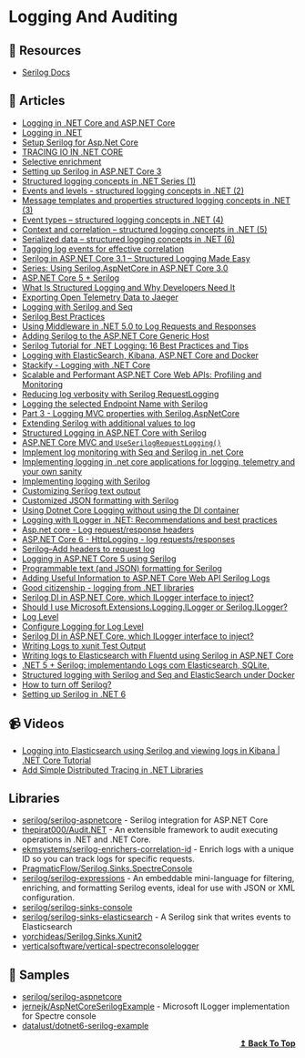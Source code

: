 # Logging And Auditing

## 📘 Resources
- [Serilog Docs](https://github.com/serilog/serilog/wiki)

## 📝 Articles
- [Logging in .NET Core and ASP.NET Core](https://docs.microsoft.com/en-us/aspnet/core/fundamentals/logging)
- [Logging in .NET](https://docs.microsoft.com/en-us/dotnet/core/extensions/logging)
- [Setup Serilog for Asp.Net Core](https://github.com/serilog/serilog-aspnetcore#readme)
- [TRACING IO IN .NET CORE](https://www.softwarepark.cc/blog/2021/1/29/tracing-io-in-net-core)
- [Selective enrichment](https://nblumhardt.com/2019/06/selective-enrichment/)
- [Setting up Serilog in ASP.NET Core 3](https://nblumhardt.com/2019/10/serilog-in-aspnetcore-3/)
- [Structured logging concepts in .NET Series (1)](https://nblumhardt.com/2016/06/structured-logging-concepts-in-net-series-1/)
- [Events and levels - structured logging concepts in .NET (2)](https://nblumhardt.com/2016/06/events-and-levels-structured-logging-concepts-in-net-2/)
- [Message templates and properties structured logging concepts in .NET (3)](https://nblumhardt.com/2016/06/message-templates-and-properties-structured-logging-concepts-in-net-3/)
- [Event types – structured logging concepts in .NET (4)](https://nblumhardt.com/2016/07/event-types-structured-logging-concepts-in-net-4/)
- [Context and correlation – structured logging concepts in .NET (5)](https://nblumhardt.com/2016/08/context-and-correlation-structured-logging-concepts-in-net-5/)
- [Serialized data – structured logging concepts in .NET (6)](https://nblumhardt.com/2016/08/serialized-data-structured-logging-concepts-in-net-6/)
- [Tagging log events for effective correlation](https://nblumhardt.com/2015/01/designing-log-events-for-effective-correlation/)
- [Serilog in ASP.NET Core 3.1 – Structured Logging Made Easy](https://codewithmukesh.com/blog/serilog-in-aspnet-core-3-1/)
- [Series: Using Serilog.AspNetCore in ASP.NET Core 3.0](https://andrewlock.net/series/using-serilog-aspnetcore-in-asp-net-core-3/)
- [ASP.NET Core 5 + Serilog](https://jkdev.me/asp-net-core-serilog/)
- [What Is Structured Logging and Why Developers Need It](https://stackify.com/what-is-structured-logging-and-why-developers-need-it/)
- [Exporting Open Telemetry Data to Jaeger](https://rehansaeed.com/exporting-open-telemetry-data-to-jaeger/)
- [Logging with Serilog and Seq](https://www.code4it.dev/blog/logging-with-serilog-and-seq)
- [Serilog Best Practices](https://benfoster.io/blog/serilog-best-practices/)
- [Using Middleware in .NET 5.0 to Log Requests and Responses](https://exceptionnotfound.net/using-middleware-to-log-requests-and-responses-in-asp-net-core/)
- [Adding Serilog to the ASP.NET Core Generic Host](https://andrewlock.net/adding-serilog-to-the-asp-net-core-generic-host/)
- [Serilog Tutorial for .NET Logging: 16 Best Practices and Tips](https://stackify.com/serilog-tutorial-net-logging/)
- [Logging with ElasticSearch, Kibana, ASP.NET Core and Docker](https://www.humankode.com/asp-net-core/logging-with-elasticsearch-kibana-asp-net-core-and-docker)
- [Stackify - Logging with .NET Core](https://docs.stackify.com/v1/docs/errors-and-logs-configure-net-core)
- [Scalable and Performant ASP.NET Core Web APIs: Profiling and Monitoring](https://www.carlrippon.com/scalable-and-performant-asp-net-core-web-apis-profiling-and-monitoring/)
- [Reducing log verbosity with Serilog RequestLogging](https://andrewlock.net/using-serilog-aspnetcore-in-asp-net-core-3-reducing-log-verbosity/)
- [Logging the selected Endpoint Name with Serilog](https://andrewlock.net/using-serilog-aspnetcore-in-asp-net-core-3-logging-the-selected-endpoint-name-with-serilog/)
- [Part 3 - Logging MVC properties with Serilog.AspNetCore](https://andrewlock.net/using-serilog-aspnetcore-in-asp-net-core-3-logging-mvc-propertis-with-serilog/)
- [Extending Serilog with additional values to log](https://dejanstojanovic.net/aspnet/2018/october/extending-serilog-with-additional-values-to-log/)
- [Structured Logging in ASP.NET Core with Serilog](https://code-maze.com/structured-logging-in-asp-net-core-with-serilog/)
- [ASP.NET Core MVC and `UseSerilogRequestLogging()`](https://nblumhardt.com/2019/10/serilog-mvc-logging/)
- [Implement log monitoring with Seq and Serilog in .net Core](https://garywoodfine.com/implement-log-monitoring-with-seq-and-serilog-in-net-core/)
- [Implementing logging in .net core applications for logging, telemetry and your own sanity](https://garywoodfine.com/implementing-logging-in-net-core-applications-for-logging-telemetry-and-your-own-sanity/)
- [Implementing logging with Serilog](https://garywoodfine.com/implementing-logging-with-serilog/)
- [Customizing Serilog text output](https://nblumhardt.com/2021/06/customize-serilog-text-output/)
- [Customized JSON formatting with Serilog](https://nblumhardt.com/2021/06/customize-serilog-json-output/)
- [Using Dotnet Core Logging without using the DI container](https://shawtyds.wordpress.com/2020/01/06/using-dotnet-core-logging-without-using-the-di-container/)
- [Logging with ILogger in .NET: Recommendations and best practices](https://blog.rsuter.com/logging-with-ilogger-recommendations-and-best-practices/)
- [Asp.net core - Log request/response headers](https://josef.codes/asp-net-core-log-request-response-headers/)
- [ASP.NET Core 6 - HttpLogging - log requests/responses](https://josef.codes/asp-net-core-6-http-logging-log-requests-responses/)
- [Serilog–Add headers to request log](https://bartwullems.blogspot.com/2021/05/serilogadd-headers-to-request-log.html)
- [Logging in ASP.NET Core 5 using Serilog](https://www.ezzylearning.net/tutorial/logging-in-asp-net-core-5-using-serilog)
- [Programmable text (and JSON) formatting for Serilog](https://nblumhardt.com/2020/10/programmable-serilog-formatting)
- [Adding Useful Information to ASP.NET Core Web API Serilog Logs](https://www.carlrippon.com/adding-useful-information-to-asp-net-core-web-api-serilog-logs/)
- [Good citizenship - logging from .NET libraries](https://nblumhardt.com/2017/07/library-logging/)
- [Serilog DI in ASP.NET Core, which ILogger interface to inject?](https://stackoverflow.com/questions/61411759/serilog-di-in-asp-net-core-which-ilogger-interface-to-inject)
- [Should I use Microsoft.Extensions.Logging.ILogger<T> or Serilog.ILogger?](https://github.com/serilog/serilog-aspnetcore/issues/104)
- [Log Level](https://docs.microsoft.com/en-us/aspnet/core/fundamentals/logging#log-level)
- [Configure Logging for Log Level](https://docs.microsoft.com/en-us/dotnet/core/extensions/logging?tabs=command-line#configure-logging)
- [Serilog DI in ASP.NET Core, which ILogger interface to inject?](https://stackoverflow.com/questions/61411759/serilog-di-in-asp-net-core-which-ilogger-interface-to-inject)
- [Writing Logs to xunit Test Output](https://blog.martincostello.com/writing-logs-to-xunit-test-output/)
- [Writing logs to Elasticsearch with Fluentd using Serilog in ASP.NET Core](https://andrewlock.net/writing-logs-to-elasticsearch-with-fluentd-using-serilog-in-asp-net-core/)
- [.NET 5 + Serilog: implementando Logs com Elasticsearch, SQLite,](https://renatogroffe.medium.com/net-5-serilog-implementando-logs-com-elasticsearch-sqlite-45d64f5c043e)
- [Structured logging with Serilog and Seq and ElasticSearch under Docker](https://dev.to/hasdrubal/structure-logging-with-serilog-and-seq-and-elasticsearch-under-docker-16dk)
- [How to turn off Serilog?](https://stackoverflow.com/questions/30849166/how-to-turn-off-serilog)
- [Setting up Serilog in .NET 6](https://blog.datalust.co/using-serilog-in-net-6/)

## 📹 Videos
- [Logging into Elasticsearch using Serilog and viewing logs in Kibana | .NET Core Tutorial](https://www.youtube.com/watch?v=0acSdHJfk64)
- [Add Simple Distributed Tracing in .NET Libraries](https://www.youtube.com/watch?v=wjglj4jE18Y) 

## Libraries
- [serilog/serilog-aspnetcore](https://github.com/serilog/serilog-aspnetcore) - Serilog integration for ASP.NET Core
- [thepirat000/Audit.NET](https://github.com/thepirat000/Audit.NET) - An extensible framework to audit executing operations in .NET and .NET Core.
- [ekmsystems/serilog-enrichers-correlation-id](https://github.com/ekmsystems/serilog-enrichers-correlation-id) - Enrich logs with a unique ID so you can track logs for specific requests.
- [PragmaticFlow/Serilog.Sinks.SpectreConsole](https://github.com/PragmaticFlow/Serilog.Sinks.SpectreConsole)
- [serilog/serilog-expressions](https://github.com/serilog/serilog-expressions) - An embeddable mini-language for filtering, enriching, and formatting Serilog events, ideal for use with JSON or XML configuration.
- [serilog/serilog-sinks-console](https://github.com/serilog/serilog-sinks-console)
- [serilog/serilog-sinks-elasticsearch](https://github.com/serilog/serilog-sinks-elasticsearch) - A Serilog sink that writes events to Elasticsearch
- [yorchideas/Serilog.Sinks.Xunit2](https://github.com/yorchideas/Serilog.Sinks.Xunit2)
- [verticalsoftware/vertical-spectreconsolelogger](https://github.com/verticalsoftware/vertical-spectreconsolelogger)
## 🔖 Samples
- [serilog/serilog-aspnetcore](https://github.com/serilog/serilog-aspnetcore/tree/dev/samples/Sample)
- [jernejk/AspNetCoreSerilogExample](https://github.com/jernejk/AspNetCoreSerilogExample) - Microsoft ILogger implementation for Spectre console
- [datalust/dotnet6-serilog-example](https://github.com/datalust/dotnet6-serilog-example)
<div align="right">
  <b><a href="#contents">↥ Back To Top</a></b>
</div>